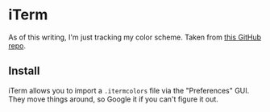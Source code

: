 # iTerm

As of this writing, I'm just tracking my color scheme. Taken from
[this GitHub repo](https://github.com/folke/tokyonight.nvim).

## Install

iTerm allows you to import a `.itermcolors` file via the "Preferences" GUI.
They move things around, so Google it if you can't figure it out.

